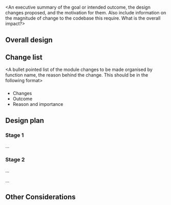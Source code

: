 # <spec name>
<An executive summary of the goal or intended outcome, the design changes proposed, and the motivation for them.  Also include information on the magnitude of change to the codebase this require. What is the overall impact?>

## Overall design
<A broad overview of the changes to be made.  Include specific references to design patterns and the reasoning behind them.>

## Change list
<A bullet pointed list of the module changes to be made organised by function name, the reason behind the change.  This should be in the following format>

### <module name>
- Changes
- Outcome
- Reason and importance

## Design plan

<A stage-by-stage guide to implementing this change>

### Stage 1

...

### Stage 2
...

...

## Other Considerations

<Any other comments or important considerations that this document has missed.>
